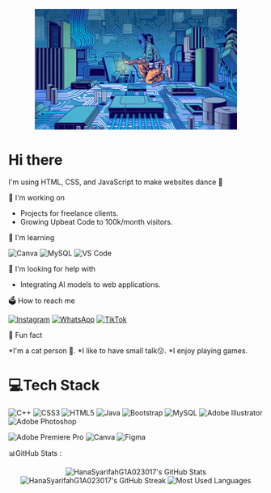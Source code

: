 <p align="center">
  <img src="bg.gif" alt="pict" width="400">
  <h1>Hi there </h1>
</p>
    
I'm using HTML, CSS, and JavaScript to make websites dance 💃 

<p>
 🛫 I'm working on

* Projects for freelance clients.
* Growing Upbeat Code to 100k/month visitors.</P>

📑 I'm learning
<p>
  <img src="https://img.shields.io/badge/canva-%2300C4CC.svg?style=for-the-badge&logo=canva&logoColor=white" alt="Canva" />
  <img src="https://img.shields.io/badge/mysql-%2300758F.svg?style=for-the-badge&logo=mysql&logoColor=white" alt="MySQL" />
  <img src="https://img.shields.io/badge/visual%20studio%20code-%230078D4.svg?style=for-the-badge&logo=visual-studio-code&logoColor=white" alt="VS Code" />
</p>

🎎 I'm looking for help with
* Integrating AI models to web applications.

🗳 How to reach me
<p>
  <a href="https://www.instagram.com/sayahanaaa"><img src="https://img.shields.io/badge/instagram-%23E4405F.svg?style=for-the-badge&logo=instagram&logoColor=white" alt="Instagram" /></a>
  <a href="https://wa.me/nomorwhatsapp"><img src="https://img.shields.io/badge/whatsapp-%2325D366.svg?style=for-the-badge&logo=whatsapp&logoColor=white" alt="WhatsApp" /></a>
  <a href="https://www.tiktok.com/@alpikatmentega1111"><img src="https://img.shields.io/badge/tiktok-%23000000.svg?style=for-the-badge&logo=tiktok&logoColor=white" alt="TikTok" /></a>
</p>

🌻 Fun fact

*I'm a cat person 🐯.
*I like to have small talk😗.
*I enjoy playing games.


<p><h1>💻Tech Stack </h1></p>
<p align="left">
  <img src="https://img.shields.io/badge/C++-%2300599C?style=for-the-badge&logo=c%2B%2B&logoColor=white" alt="C++">
  <img src="https://img.shields.io/badge/CSS3-%231572B6?style=for-the-badge&logo=css3&logoColor=white" alt="CSS3">
  <img src="https://img.shields.io/badge/HTML5-%23E34F26?style=for-the-badge&logo=html5&logoColor=white" alt="HTML5">
  <img src="https://img.shields.io/badge/Java-%23ED8B00?style=for-the-badge&logo=java&logoColor=white" alt="Java">
  <img src="https://img.shields.io/badge/Bootstrap-%23563D7C?style=for-the-badge&logo=bootstrap&logoColor=white" alt="Bootstrap">
  <img src="https://img.shields.io/badge/MySQL-%234479A1?style=for-the-badge&logo=mysql&logoColor=white" alt="MySQL">
  <img src="https://img.shields.io/badge/Adobe%20Illustrator-%23FF9A00?style=for-the-badge&logo=adobeillustrator&logoColor=white" alt="Adobe Illustrator">
  <img src="https://img.shields.io/badge/Adobe%20Photoshop-%2331A8FF?style=for-the-badge&logo=adobephotoshop&logoColor=white" alt="Adobe Photoshop">
</p>

<p align="left">
  <img src="https://img.shields.io/badge/Adobe%20Premiere%20Pro-%239999FF?style=for-the-badge&logo=adobe-premiere-pro&logoColor=white" alt="Adobe Premiere Pro">
  <img src="https://img.shields.io/badge/Canva-%2300C4CC?style=for-the-badge&logo=canva&logoColor=white" alt="Canva">
  <img src="https://img.shields.io/badge/Figma-%23F24E1E?style=for-the-badge&logo=figma&logoColor=white" alt="Figma">
</p>

<P>📊GitHub Stats :</P> 
<p align="center">
  <img src="https://github-readme-stats.vercel.app/api?username=HanaSyarifahG1A023017&show_icons=true&theme=dark" alt="HanaSyarifahG1A023017's GitHub Stats" />
  <img src="https://github-readme-streak-stats.herokuapp.com/?user=HanaSyarifahG1A023017&theme=dark" alt="HanaSyarifahG1A023017's GitHub Streak" />
  <img src="https://github-readme-stats.vercel.app/api/top-langs/?username=HanaSyarifahG1A023017&layout=compact&theme=dark" alt="Most Used Languages" />
</p>

